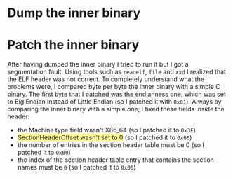 # Dump the inner binary

# Patch the inner binary
After having dumped the inner binary I tried to run it but I got a segmentation fault. Using tools such as `readelf`, `file` and `xxd` I realized that the ELF header was not correct. 
To completely understand what the problems were, I compared byte per byte the inner binary with a simple C binary. 
The first byte that I patched was the endianness one, which was set to Big Endian instead of Little Endian (so I patched it with `0x01`).
Always by comparing the inner binary with a simple one, I fixed these fields inside the header:
- the Machine type field wasn't X86_64 (so I patched it to `0x3E`)
- <span style="background:#fff88f">SectionHeaderOffset wasn't set to 0</span> (so I patched it to `0x00`)
- the number of entries in the section header table must be 0 (so I patched it to `0x00`)
- the index of the section header table entry that contains the section names must be `0`
  (so I patched it to `0x00`)

